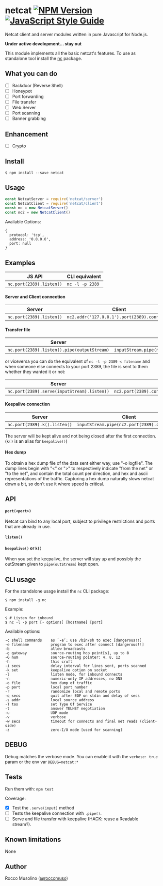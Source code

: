 # netcat [![NPM Version](https://img.shields.io/npm/v/netcat.svg)](https://www.npmjs.com/package/netcat) [![JavaScript Style Guide](https://img.shields.io/badge/code_style-standard-brightgreen.svg)](https://standardjs.com)

Netcat client and server modules written in pure Javascript for Node.js.

**Under active development... stay out**

This module implements all the basic netcat's features. To use as standalone tool install the [nc](https://github.com/roccomuso/nc) package.

## What you can do

- [ ] Backdoor (Reverse Shell)
- [ ] Honeypot
- [ ] Port forwarding
- [ ] File transfer
- [ ] Web Server
- [ ] Port scanning
- [ ] Banner grabbing

## Enhancement

- [ ] Crypto

## Install

    $ npm install --save netcat

## Usage

```javascript
const NetcatServer = require('netcat/server')
const NetcatClient = require('netcat/client')
const nc = new NetcatServer()
const nc2 = new NetcatClient()
```

Available Options:

```
{
  protocol: 'tcp',
  address: '0.0.0.0',
  port: null
}
```

## Examples

| JS API              | CLI equivalent                     |
|---------------------|------------------------------------|
|`nc.port(2389).listen()` | `nc -l -p 2389` |

#### Server and Client connection

| Server                 | Client                     |
|------------------------|------------------------------------|
|`nc.port(2389).listen()`|`nc2.addr('127.0.0.1').port(2389).connect()`|

#### Transfer file

| Server              | Client                    |
|---------------------|------------------------------------|
|`nc.port(2389).listen().pipe(outputStream)`|`inputStream.pipe(nc2.port(2389).connect())`|

or viceversa you can do the equivalent of `nc -l -p 2389 < filename` and when someone else connects to your port 2389, the file is sent to them whether they wanted it or not:

| Server              | Client                    |
|---------------------|------------------------------------|
|`nc.port(2389).serve(inputStream).listen()`|`nc2.port(2389).connect().pipe(outputStream)`|

#### Keepalive connection

| Server              | Client                    |
|---------------------|------------------------------------|
|`nc.port(2389).k().listen()`|`inputStream.pipe(nc2.port(2389).connect())`|

The server will be kept alive and not being closed after the first connection. (`k()` is an alias for `keepalive()`)

#### Hex dump

To obtain a hex dump file of the data sent either way, use "-o logfile".
The dump lines begin with "<" or ">" to respectively indicate "from the net" or "to the net", and contain the total count per direction, and hex and ascii representations of the traffic. Capturing a hex dump naturally slows netcat
down a bit, so don't use it where speed is critical.




## API

#### `port(<port>)`

Netcat can bind to any local port, subject to privilege restrictions and ports that are already in use.

#### `listen()`

#### `keepalive()` or `k()`

When you set the keepalive, the server will stay up and possibly the outStream given to `pipe(outStream)` kept open.

## CLI usage

For the standalone usage install the `nc` CLI package:

    $ npm install -g nc

Example:

    $ # Listen for inbound
    $ nc -l -p port [- options] [hostname] [port]


Available options:


```
-c shell commands    as `-e’; use /bin/sh to exec [dangerous!!]
-e filename          program to exec after connect [dangerous!!]
-b                   allow broadcasts
-g gateway           source-routing hop point[s], up to 8
-G num               source-routing pointer: 4, 8, 12
-h                   this cruft
-i secs              delay interval for lines sent, ports scanned
-k set               keepalive option on socket
-l                   listen mode, for inbound connects
-n                   numeric-only IP addresses, no DNS
-o file              hex dump of traffic
-p port              local port number
-r                   randomize local and remote ports
-q secs              quit after EOF on stdin and delay of secs
-s addr              local source address
-T tos               set Type Of Service
-t                   answer TELNET negotiation
-u                   UDP mode
-v                   verbose
-w secs              timeout for connects and final net reads (client-side)
-z                   zero-I/O mode [used for scanning]
```

## DEBUG

Debug matches the verbose mode.
You can enable it with the `verbose: true` param or the env var `DEBUG=netcat:*`

## Tests

Run them with: `npm test`

Coverage:

- [x] Test the `.serve(input)` method
- [ ] Tests the keepalive connection with `.pipe()`.
- [ ] Serve and file transfer with keepalive (HACK: reuse a Readable stream?).

## Known limitations

None

## Author

Rocco Musolino ([@roccomuso](https://twitter.com/roccomuso))

